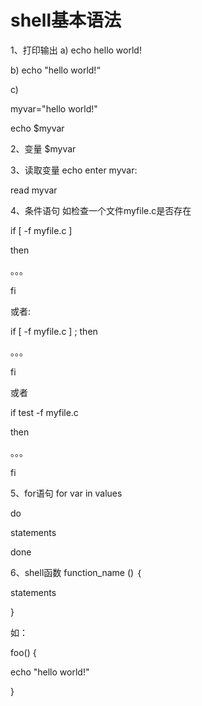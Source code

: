 # shell基本语法

1、打印输出
 a)  echo hello world!

 b)  echo "hello world!“

 c)

   myvar="hello world!"

   echo $myvar

2、变量
$myvar

3、读取变量
echo  enter myvar:

read myvar

4、条件语句
如检查一个文件myfile.c是否存在

if [ -f myfile.c ]

then

。。。

fi

或者:

if [ -f myfile.c ] ;   then

。。。

fi

或者

if  test -f myfile.c

then

。。。

fi

5、for语句
for var in values

do

   statements

done



6、shell函数
function_name () ｛

  statements

}

如：

foo() {

echo "hello world!"

}


